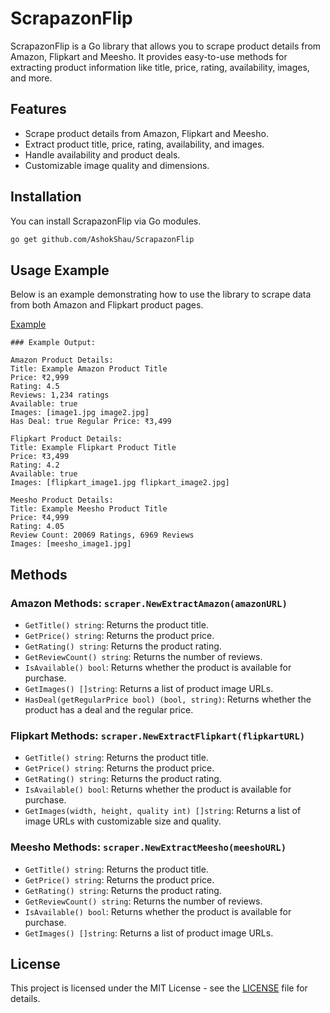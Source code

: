 # ScrapazonFlip

ScrapazonFlip is a Go library that allows you to scrape product details from Amazon, Flipkart and Meesho. It provides easy-to-use methods for extracting product information like title, price, rating, availability, images, and more.

## Features

- Scrape product details from Amazon, Flipkart and Meesho.
- Extract product title, price, rating, availability, and images.
- Handle availability and product deals.
- Customizable image quality and dimensions.

## Installation

You can install ScrapazonFlip via Go modules.

```bash
go get github.com/AshokShau/ScrapazonFlip
```

## Usage Example

Below is an example demonstrating how to use the library to scrape data from both Amazon and Flipkart product pages.

[Example](/example/example.go)

```
### Example Output:

Amazon Product Details:
Title: Example Amazon Product Title
Price: ₹2,999
Rating: 4.5
Reviews: 1,234 ratings
Available: true
Images: [image1.jpg image2.jpg]
Has Deal: true Regular Price: ₹3,499

Flipkart Product Details:
Title: Example Flipkart Product Title
Price: ₹3,499
Rating: 4.2
Available: true
Images: [flipkart_image1.jpg flipkart_image2.jpg]

Meesho Product Details:
Title: Example Meesho Product Title
Price: ₹4,999
Rating: 4.05
Review Count: 20069 Ratings, 6969 Reviews
Images: [meesho_image1.jpg]
```

## Methods

### Amazon Methods: `scraper.NewExtractAmazon(amazonURL)`

- `GetTitle() string`: Returns the product title.
- `GetPrice() string`: Returns the product price.
- `GetRating() string`: Returns the product rating.
- `GetReviewCount() string`: Returns the number of reviews.
- `IsAvailable() bool`: Returns whether the product is available for purchase.
- `GetImages() []string`: Returns a list of product image URLs.
- `HasDeal(getRegularPrice bool) (bool, string)`: Returns whether the product has a deal and the regular price.

### Flipkart Methods: `scraper.NewExtractFlipkart(flipkartURL)`

- `GetTitle() string`: Returns the product title.
- `GetPrice() string`: Returns the product price.
- `GetRating() string`: Returns the product rating.
- `IsAvailable() bool`: Returns whether the product is available for purchase.
- `GetImages(width, height, quality int) []string`: Returns a list of image URLs with customizable size and quality.

### Meesho Methods: `scraper.NewExtractMeesho(meeshoURL)`

- `GetTitle() string`: Returns the product title.
- `GetPrice() string`: Returns the product price.
- `GetRating() string`: Returns the product rating.
- `GetReviewCount() string`: Returns the number of reviews.
- `IsAvailable() bool`: Returns whether the product is available for purchase.
- `GetImages() []string`: Returns a list of product image URLs.

## License

This project is licensed under the MIT License - see the [LICENSE](/LICENSE) file for details.

